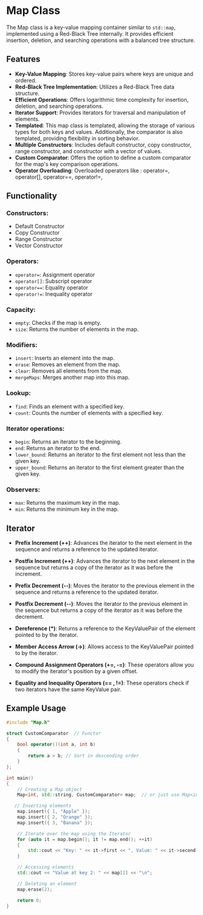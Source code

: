 # Map Class

The Map class is a key-value mapping container similar to `std::map`, implemented using a Red-Black Tree internally. It provides efficient insertion, deletion, and searching operations with a balanced tree structure.

## Features

- **Key-Value Mapping**: Stores key-value pairs where keys are unique and ordered.
- **Red-Black Tree Implementation**: Utilizes a Red-Black Tree data structure.
- **Efficient Operations**: Offers logarithmic time complexity for insertion, deletion, and searching operations.
- **Iterator Support**: Provides iterators for traversal and manipulation of elements.
- **Templated**: This map class is templated, allowing the storage of various types for both keys and values. Additionally, the comparator is also templated, providing flexibility in sorting behavior.
- **Multiple Constructors**: Includes default constructor, copy constructor, range constructor, and constructor with a vector of values.
- **Custom Comparator**: Offers the option to define a custom comparator for the map's key comparison operations.
- **Operator Overloading**: Overloaded operators like : operator=, operator[], operator==, operator!=,

## Functionality

### Constructors:
  - Default Constructor
  - Copy Constructor
  - Range Constructor
  - Vector Constructor

### Operators:
  - `operator=`: Assignment operator
  - `operator[]`: Subscript operator
  - `operator==`: Equality operator
  - `operator!=`: Inequality operator

### Capacity:
- `empty`: Checks if the map is empty.
- `size`: Returns the number of elements in the map.

### Modifiers:
- `insert`: Inserts an element into the map.
- `erase`: Removes an element from the map.
- `clear`: Removes all elements from the map.
- `mergeMaps`: Merges another map into this map.

### Lookup:
- `find`: Finds an element with a specified key.
- `count`: Counts the number of elements with a specified key.

### Iterator operations:
- `begin`: Returns an iterator to the beginning.
- `end`: Returns an iterator to the end.
- `lower_bound`: Returns an iterator to the first element not less than the given key.
- `upper_bound`: Returns an iterator to the first element greater than the given key.

### Observers:
- `max`: Returns the maximum key in the map.
- `min`: Returns the minimum key in the map.

 ## Iterator

- **Prefix Increment (++)**: Advances the iterator to the next element in the sequence and returns a reference to the updated iterator.
  
- **Postfix Increment (++)**: Advances the iterator to the next element in the sequence but returns a copy of the iterator as it was before the increment.

- **Prefix Decrement (--)**: Moves the iterator to the previous element in the sequence and returns a reference to the updated iterator.
  
- **Postfix Decrement (--)**: Moves the iterator to the previous element in the sequence but returns a copy of the iterator as it was before the decrement.

- **Dereference (*)**: Returns a reference to the KeyValuePair of the element pointed to by the iterator.

- **Member Access Arrow (->)**: Allows access to the KeyValuePair pointed to by the iterator.

- **Compound Assignment Operators (+=, -=)**: These operators allow you to modify the iterator's position by a given offset.
  
- **Equality and Inequality Operators (== , !=)**: These operators check if two iterators have the same KeyValue pair.

## Example Usage

```cpp
#include "Map.h"

struct CustomComparator  // Functor
{
    bool operator()(int a, int b)
    {
        return a > b; // Sort in descending order
    }
};

int main()
{
    // Creating a Map object
    Map<int, std::string, CustomComparator> map;  // or just use Map<int, std::string> map for the std::less comparator,which will sort the elements ascending

   // Inserting elements
    map.insert({ 1, "Apple" });
    map.insert({ 2, "Orange" });
    map.insert({ 3, "Banana" });

    // Iterate over the map using the Iterator
    for (auto it = map.begin(); it != map.end(); ++it)
    {
        std::cout << "Key: " << it->first << ", Value: " << it->second << "\n";
    }

    // Accessing elements
    std::cout << "Value at key 2: " << map[2] << "\n";

    // Deleting an element
    map.erase(2);

    return 0;
}
